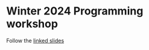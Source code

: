 # Winter 2024 Programming workshop
Follow the [linked slides](https://docs.google.com/presentation/d/1FfdAg_ITpTdinjQahyM5zBfkSUQTzYFqBev4IJr1ruo/edit?usp=sharing)
